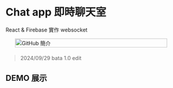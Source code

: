 # Chat app 即時聊天室

React & Firebase 實作 websocket

<div style="display: flex; justify-content: center; margin-bottom: 20px;">
  <img src="/sample.jpg" alt="GitHub 簡介" style="width: 90%;">
</div>

> 2024/09/29 bata 1.0 edit


## DEMO 展示

